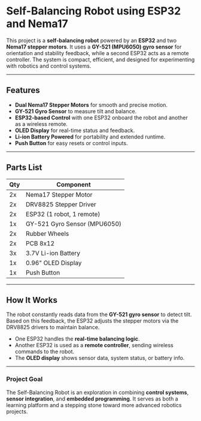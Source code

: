 # Self-Balancing Robot using ESP32 and Nema17  

This project is a **self-balancing robot** powered by an **ESP32** and two **Nema17 stepper motors**. It uses a **GY-521 (MPU6050) gyro sensor** for orientation and stability feedback, while a second ESP32 acts as a remote controller. The system is compact, efficient, and designed for experimenting with robotics and control systems.  

---

## Features  
- **Dual Nema17 Stepper Motors** for smooth and precise motion.  
- **GY-521 Gyro Sensor** to measure tilt and balance.  
- **ESP32-based Control** with one ESP32 onboard the robot and another as a wireless remote.  
- **OLED Display** for real-time status and feedback.  
- **Li-ion Battery Powered** for portability and extended runtime.  
- **Push Button** for easy resets or control inputs.  

---

## Parts List  

| Qty | Component              |  
|-----|------------------------|  
| 2x  | Nema17 Stepper Motor   |  
| 2x  | DRV8825 Stepper Driver |  
| 2x  | ESP32 (1 robot, 1 remote) |  
| 1x  | GY-521 Gyro Sensor (MPU6050) |  
| 2x  | Rubber Wheels          |  
| 2x  | PCB 8x12               |  
| 3x  | 3.7V Li-ion Battery    |  
| 1x  | 0.96" OLED Display     |  
| 1x  | Push Button            |  

---

## How It Works  
The robot constantly reads data from the **GY-521 gyro sensor** to detect tilt. Based on this feedback, the ESP32 adjusts the stepper motors via the DRV8825 drivers to maintain balance.  
- One ESP32 handles the **real-time balancing logic**.  
- Another ESP32 is used as a **remote controller**, sending wireless commands to the robot.  
- The **OLED display** shows sensor data, system status, or battery info.  

---


### Project Goal  
The Self-Balancing Robot is an exploration in combining **control systems**, **sensor integration**, and **embedded programming**. It serves as both a learning platform and a stepping stone toward more advanced robotics projects.  
